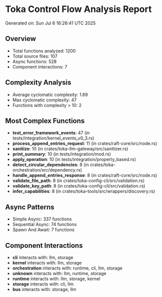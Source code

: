 # Toka Control Flow Analysis Report

Generated on: Sun Jul  6 16:26:41 UTC 2025

## Overview

- Total functions analyzed: 1200
- Total source files: 107
- Async functions: 528
- Component interactions: 7

## Complexity Analysis

- Average cyclomatic complexity: 1.69
- Max cyclomatic complexity: 47
- Functions with complexity > 10: 2

## Most Complex Functions

- **test_error_framework_events**: 47 (in tests/integration/kernel_events_v0_3.rs)
- **process_append_entries_request**: 11 (in crates/raft-core/src/node.rs)
- **sanitize**: 10 (in crates/toka-llm-gateway/src/sanitizer.rs)
- **print_summary**: 10 (in tests/integration/mod.rs)
- **apply_operation**: 10 (in tests/integration/property_based.rs)
- **detect_circular_dependencies**: 8 (in crates/toka-orchestration/src/dependency.rs)
- **handle_append_entries_response**: 8 (in crates/raft-core/src/node.rs)
- **validate_file_path**: 8 (in crates/toka-config-cli/src/validation.rs)
- **validate_key_path**: 8 (in crates/toka-config-cli/src/validation.rs)
- **infer_capabilities**: 8 (in crates/toka-tools/src/wrappers/discovery.rs)

## Async Patterns

- Simple Async: 337 functions
- Sequential Async: 74 functions
- Spawn And Await: 7 functions

## Component Interactions

- **cli** interacts with: llm, storage
- **kernel** interacts with: llm, storage
- **orchestration** interacts with: runtime, cli, llm, storage
- **unknown** interacts with: llm, runtime, storage
- **runtime** interacts with: llm, storage, kernel
- **storage** interacts with: cli, llm
- **bus** interacts with: storage, llm
